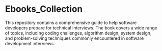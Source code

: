 # Ebooks_Collection
This repository contains a comprehensive guide to help software developers prepare for technical interviews. The book covers a wide range of topics, including coding challenges, algorithm design, system design, and problem-solving techniques commonly encountered in software development interviews.
